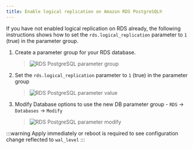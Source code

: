 ```yaml
---
title: Enable logical replication on Amazon RDS PostgreSQL®
---
```


If you have not enabled logical replication on RDS already, the
following instructions shows how to set the `rds.logical_replication`
parameter to `1` (true) in the parameter group.

1.  Create a parameter group for your RDS database.

    > ![RDS PostgreSQL parameter group](/images/products/postgresql/migrate-rds-pg-parameter-group.png)

2.  Set the `rds.logical_replication` parameter to `1` (true) in the
    parameter group

    > ![RDS PostgreSQL parameter value](/images/products/postgresql/migrate-rds-pg-parameter-value.png)

3.  Modify Database options to use the new DB parameter group - `RDS`
    -\> `Databases` -\> `Modify`

    > ![RDS PostgreSQL parameter modify](/images/products/postgresql/migrate-rds-pg-parameter-modify.png)

:::warning
Apply immediately or reboot is required to see configuration change
reflected to `wal_level`
:::
